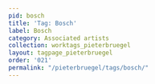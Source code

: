 ```yaml
---
pid: bosch
title: 'Tag: Bosch'
label: Bosch
category: Associated artists
collection: worktags_pieterbruegel
layout: tagpage_pieterbruegel
order: '021'
permalink: "/pieterbruegel/tags/bosch/"
---
```

